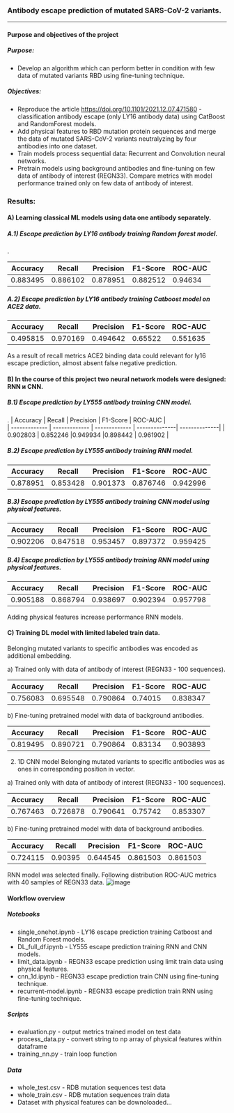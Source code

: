 ### Antibody escape prediction of mutated SARS-CoV-2 variants.
***
#### Purpose and objectives of the project

##### Purpose:
* Develop an algorithm which can perform better in condition with few data of mutated variants RBD using fine-tuning technique.
##### Objectives:
* Reproduce the article https://doi.org/10.1101/2021.12.07.471580 - classification antibody escape (only LY16 antibody data) using CatBoost and RandomForest models.
* Add physical features to RBD mutation protein sequences and merge the data of mutated SARS-CoV-2 variants neutralyzing by four antibodies into one dataset.
* Train models process sequential data: Recurrent and Convolution neural networks.
* Pretrain models using background antibodies and fine-tuning on few data of antibody of interest (REGN33). Compare metrics with model performance trained only on few data of antibody of interest.

### Results:
#### A) Learning classical ML models using data one antibody separately.
##### A.1) Escape prediction by LY16 antibody training Random forest model.
.

| Accuracy      | Recall        | Precision     | F1-Score      | ROC-AUC       |   
| ------------- | ------------- | ------------- | --------------| --------------|
| 0.883495    |   0.886102      |   0.878951   |0.882512       | 0.94634      |

##### A.2) Escape prediction by LY16 antibody training Catboost model on ACE2 data.

| Accuracy      | Recall        | Precision     | F1-Score      | ROC-AUC       |   
| ------------- | ------------- | ------------- | --------------| --------------|
| 0.495815    |  0.970169    |0.494642      |0.65522      | 0.551635   |

As a result of recall metrics ACE2 binding data could relevant for ly16 escape prediction, almost absent false negative prediction.

#### B) In the course of this project two neural network models were designed: RNN и CNN.
##### B.1) Escape prediction by LY555 antibody training CNN model.
.
| Accuracy      | Recall        | Precision     | F1-Score      | ROC-AUC       |   
| ------------- | ------------- | ------------- | --------------| --------------|
| 0.902803  |  0.852246    |0.949934     |0.898442     | 0.961902 |


##### B.2) Escape prediction by LY555 antibody training RNN model.

| Accuracy      | Recall        | Precision     | F1-Score      | ROC-AUC       |   
| ------------- | ------------- | ------------- | --------------| --------------|
| 0.878951  |  0.853428    |0.901373    |0.876746    | 0.942996 |


##### B.3) Escape prediction by LY555 antibody training CNN model using physical features.

| Accuracy      | Recall        | Precision     | F1-Score      | ROC-AUC       |   
| ------------- | ------------- | ------------- | --------------| --------------|
| 0.902206  |  0.847518   |0.953457   |0.897372    | 0.959425 |


##### B.4) Escape prediction by LY555 antibody training RNN model using physical features.

| Accuracy      | Recall        | Precision     | F1-Score      | ROC-AUC       |   
| ------------- | ------------- | ------------- | --------------| --------------|
| 0.905188  |  0.868794    |0.938697   |0.902394    | 0.957798 |

Adding physical features increase performance RNN models.



#### C) Training DL model with limited labeled train data.
Belonging mutated variants to specific antibodies was encoded as additional embedding.

a) Trained only with data of antibody of interest (REGN33 - 100 sequences). 

| Accuracy      | Recall        | Precision     | F1-Score      | ROC-AUC       |   
| ------------- | ------------- | ------------- | --------------| --------------|
| 0.756083      |  0.695548     |0.790864       |0.74015        | 0.838347      |


b) Fine-tuning pretrained model with data of background antibodies. 


| Accuracy      | Recall        | Precision     | F1-Score      | ROC-AUC       |   
| ------------- | ------------- | ------------- | --------------| --------------|
|0.819495       |  0.890721     | 0.790864      |0.83134        | 0.903893      |


2. 1D CNN model
Belonging mutated variants to specific antibodies was as ones in corresponding position in vector.

a) Trained only with data of antibody of interest (REGN33 - 100 sequences). 

| Accuracy      | Recall        | Precision     | F1-Score      | ROC-AUC       |   
| ------------- | ------------- | ------------- | --------------| --------------|
| 0.767463      |   0.726878    |0.790641       | 0.75742       | 0.853307      |


b) Fine-tuning pretrained model with data of background antibodies. 

| Accuracy      | Recall        | Precision     | F1-Score      | ROC-AUC       |   
| ------------- | ------------- | ------------- | --------------| --------------|
| 0.724115      |   0.90395     | 0.644545      |  0.861503     | 0.861503      |

RNN model was selected finally. 
Following distribution ROC-AUC metrics with 40 samples of REGN33 data. 
![image](https://user-images.githubusercontent.com/92908421/235514681-867064d8-9a41-4c0f-82be-58c550dbe373.png)

#### Workflow overview
##### Notebooks

* single_onehot.ipynb - LY16 escape prediction training Catboost and Random Forest models.
* DL_full_df.ipynb - LY555 escape prediction training RNN and CNN models.
* limit_data.ipynb - REGN33 escape prediction using limit train data using physical features.
* cnn_1d.ipynb - REGN33 escape prediction train CNN using fine-tuning technique.
* recurrent-model.ipynb - REGN33 escape prediction train RNN using fine-tuning technique.

##### Scripts
* evaluation.py - output metrics trained model on test data
* process_data.py - convert string to np array of physical features within dataframe
* training_nn.py - train loop function
##### Data
* whole_test.csv - RDB mutation sequences  test data
* whole_train.csv - RDB mutation sequences  train data
* Dataset with physical features can be downoloaded...





